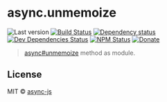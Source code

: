 # async.unmemoize

![Last version](https://img.shields.io/github/tag/async-js/unmemoize.svg?style=flat-square)
[![Build Status](http://img.shields.io/travis/async-js/unmemoize/master.svg?style=flat-square)](https://travis-ci.org/async-js/unmemoize)
[![Dependency status](http://img.shields.io/david/async-js/unmemoize.svg?style=flat-square)](https://david-dm.org/async-js/unmemoize)
[![Dev Dependencies Status](http://img.shields.io/david/dev/async-js/unmemoize.svg?style=flat-square)](https://david-dm.org/async-js/unmemoize#info=devDependencies)
[![NPM Status](http://img.shields.io/npm/dm/unmemoize.svg?style=flat-square)](https://www.npmjs.org/package/unmemoize)
[![Donate](https://img.shields.io/badge/donate-paypal-blue.svg?style=flat-square)](https://paypal.me/kikobeats)

> [async#unmemoize](https://github.com/async-js/async#unmemoize) method as module.

## License

MIT © [async-js](https://github.com/async-js)
